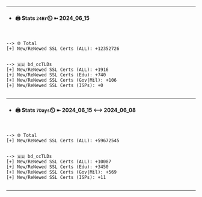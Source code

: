 

---
- #### 🖨️ **Stats** `24Hr`⏲️ ➼ 2024_06_15
```console


--> 🌐 Total
[+] New/ReNewed SSL Certs (ALL): +12352726


--> 🇧🇩 bd_ccTLDs
[+] New/ReNewed SSL Certs (ALL): +1916
[+] New/ReNewed SSL Certs (Edu): +740
[+] New/ReNewed SSL Certs (Gov|Mil): +106
[+] New/ReNewed SSL Certs (ISPs): +0


```

---
- #### 🖨️ **Stats** `7Days`⏲️ ➼ 2024_06_15 <--> 2024_06_08
```console


--> 🌐 Total
[+] New/ReNewed SSL Certs (ALL): +59672545


--> 🇧🇩 bd_ccTLDs
[+] New/ReNewed SSL Certs (ALL): +10087
[+] New/ReNewed SSL Certs (Edu): +3450
[+] New/ReNewed SSL Certs (Gov|Mil): +569
[+] New/ReNewed SSL Certs (ISPs): +11


```

---

